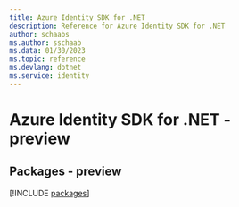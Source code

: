 ```yaml
---
title: Azure Identity SDK for .NET
description: Reference for Azure Identity SDK for .NET
author: schaabs
ms.author: sschaab
ms.data: 01/30/2023
ms.topic: reference
ms.devlang: dotnet
ms.service: identity
---
```

# Azure Identity SDK for .NET - preview
## Packages - preview
[!INCLUDE [packages](identity-index.md)]